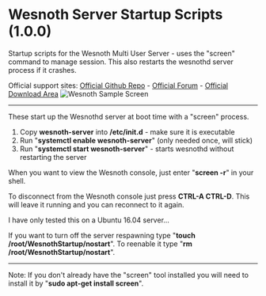 # Wesnoth Server Startup Scripts (1.0.0)
Startup scripts for the Wesnoth Multi User Server - uses the "screen" command to manage session. This also restarts the wesnothd server process if it crashes.

Official support sites: [Official Github Repo](https://github.com/fstltna/WesnothStartup) - [Official Forum](https://wesnoth.gameplayer.club/index.php/forum/wesnoth-server-tools)  - [Official Download Area](https://wesnoth.gameplayer.club/index.php/downloads/category/5-wesnoth-server-tools)
![Wesnoth Sample Screen](https://wesnoth.gameplayer.club/The_Battle_for_Wesnoth.jpg)

---

These start up the Wesnothd server at boot time with a "screen" process.

1. Copy **wesnoth-server** into **/etc/init.d** - make sure it is executable
2. Run "**systemctl enable wesnoth-server**" (only needed once, will stick)
3. Run "**systemctl start wesnoth-server**" - starts wesnothd without restarting the server

When you want to view the Wesnoth console, just enter "**screen -r**" in your shell.

To disconnect from the Wesnoth console just press **CTRL-A CTRL-D**. This will leave it running and you can reconnect to it again.

I have only tested this on a Ubuntu 16.04 server...

If you want to turn off the server respawning type "**touch /root/WesnothStartup/nostart**". To reenable it type "**rm /root/WesnothStartup/nostart**".

---
Note: If you don't already have the "screen" tool installed you will need to install it by "**sudo apt-get install screen**".
